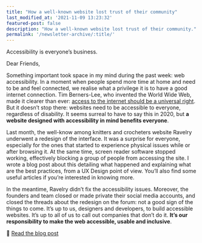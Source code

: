 ```yaml
---
title: "How a well-known website lost trust of their community"
last_modified_at: '2021-11-09 13:23:32'
featured-post: false
description: "How a well-known website lost trust of their community."
permalink: '/newsletter-archive/:title/'
---
```


<p class="lead">Accessibility is everyone’s business.</p>

<!--more-->

Dear Friends,

Something important took space in my mind during the past week: web accessibility. In a moment when people spend more time at home and need to be and feel connected, we realise what a privilege it is to have a good internet connection. Tim Berners-Lee, who invented the World Wide Web, made it clearer than ever: [access to the internet should be a universal right](https://www.theguardian.com/commentisfree/2020/jun/04/covid-19-internet-universal-right-lockdown-online). But it doesn’t stop there: websites need to be accessible to everyone, regardless of disability. It seems surreal to have to say this in 2020, but **a website designed with accessibility in mind benefits everyone**. 

Last month, the well-know among knitters and crocheters website Ravelry underwent a redesign of the interface. It was a surprise for everyone, especially for the ones that started to experience physical issues while or after browsing it. At the same time, screen reader software stopped working, effectively blocking a group of people from accessing the site. I wrote a blog post about this detailing what happened and explaining what are the best practices, from a UX Design point of view. You’ll also find some useful articles if you’re interested in knowing more. 

In the meantime, Ravelry didn’t fix the accessibility issues. Moreover, the founders and team closed or made private their social media accounts, and closed the threads about the redesign on the forum: not a good sign of the things to come. It’s up to us, designers and developers, to build accessible websites. It’s up to all of us to call out companies that don’t do it. **It’s our responsibility to make the web accessible, usable and inclusive**.

<p class="detached">🔗 <a href="https://silviamaggidesign.com/design/ravelry-rebranding/">Read the blog post</a></p>
